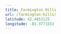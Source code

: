 ```yaml
---
title: Farmington Hills
url: /farmington-hills/
latitude: 42.4853125
longitude: -83.3771553
---
```

